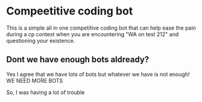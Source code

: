 # Compeetitive coding bot

This is a simple all in one competitive coding bot that can help ease the pain during a cp contest when you are encountering 
"WA on test 212" and questioning your existence.

## Dont we have enough bots aldready?

Yes I agree that we have lots of bots but whatever we have is not enough!
WE NEED MORE BOTS

So, I was having a lot of trouble 